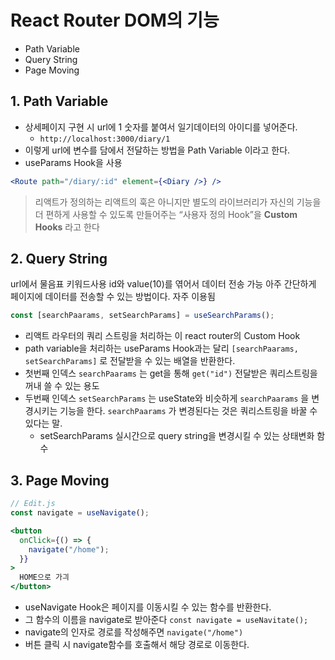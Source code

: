 # React Router DOM의 기능

- Path Variable
- Query String
- Page Moving

## 1. Path Variable

- 상세페이지 구현 시 url에 1 숫자를 붙여서 일기데이터의 아이디를 넣어준다.
  - `http://localhost:3000/diary/1 `
- 이렇게 url에 변수를 담에서 전달하는 방법을 Path Variable 이라고 한다.
- useParams Hook을 사용

```jsx
<Route path="/diary/:id" element={<Diary />} />
```

> 리액트가 정의하는 리액트의 훅은 아니지만 별도의 라이브러리가 자신의 기능을 더 편하게 사용할 수 있도록 만들어주는 “사용자 정의 Hook”을 **Custom Hooks** 라고 한다

## 2. Query String

url에서 물음표 키워드사용 id와 value(10)를 엮어서 데이터 전송 가능
아주 간단하게 페이지에 데이터를 전송할 수 있는 방법이다. 자주 이용됨

```jsx
const [searchPaarams, setSearchParams] = useSearchParams();
```

- 리액트 라우터의 쿼리 스트링을 처리하는 이 react router의 Custom Hook
- path variable을 처리하는 useParams Hook과는 달리 `[searchPaarams, setSearchParams]` 로 전달받을 수 있는 배열을 반환한다.
- 첫번째 인덱스 `searchPaarams` 는 get을 통해 `get("id")` 전달받은 쿼리스트링을 꺼내 쓸 수 있는 용도
- 두번째 인덱스 `setSearchParams` 는 useState와 비슷하게 `searchPaarams` 을 변경시키는 기능을 한다. `searchPaarams` 가 변경된다는 것은 쿼리스트링을 바꿀 수 있다는 말.
  - setSearchParams 실시간으로 query string을 변경시킬 수 있는 상태변화 함수

## 3. Page Moving

```jsx
// Edit.js
const navigate = useNavigate();
```

```jsx
<button
  onClick={() => {
    navigate("/home");
  }}
>
  HOME으로 가긔
</button>
```

- useNavigate Hook은 페이지를 이동시킬 수 있는 함수를 반환한다.
- 그 함수의 이름을 navigate로 받아준다 `const navigate = useNavitate();`
- navigate의 인자로 경로를 작성해주면 `navigate("/home")`
- 버튼 클릭 시 navigate함수를 호출해서 해당 경로로 이동한다.
